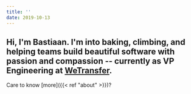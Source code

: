 ```yaml
---
title: ''
date: 2019-10-13
---
```


## **Hi, I'm Bastiaan.** I'm into baking, climbing, and helping teams build beautiful software with passion and compassion -- currently as VP Engineering at [WeTransfer](https://wetransfer.com). 

Care to know [more]({{< ref "about" >}})?